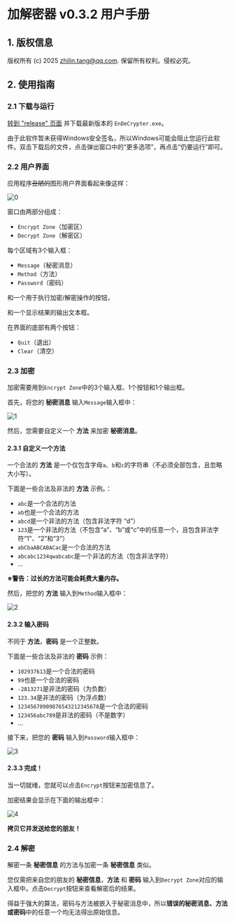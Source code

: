 # 加解密器 v0.3.2 用户手册
## 1. 版权信息

版权所有 (c) 2025 zhilin.tang@qq.com. 保留所有权利。侵权必究。

## 2. 使用指南

### 2.1 下载与运行
[转到 "release" 页面](https://github.com/Lucas-Linlin/EnDeCrypter/releases) 并下载最新版本的 `EnDeCrypter.exe`。

由于此软件暂未获得Windows安全签名，所以Windows可能会阻止您运行此软件。双击下载后的文件，点击弹出窗口中的“更多选项”，再点击“仍要运行”即可。

### 2.2 用户界面

应用程序~~丑陋的~~图形用户界面看起来像这样：

![0](images/README/0.png)

窗口由两部分组成：

- `Encrypt Zone`（加密区）
- `Decrypt Zone`（解密区）

每个区域有3个输入框：

- `Message`（秘密消息）
- `Method`（方法）
- `Password`（密码）

和一个用于执行加密/解密操作的按钮，

和一个显示结果的输出文本框。

在界面的底部有两个按钮：

- `Quit`（退出）
- `Clear`（清空）

### 2.3 加密
加密需要用到`Encrypt Zone`中的3个输入框、1个按钮和1个输出框。

首先，将您的 __秘密消息__ 输入`Message`输入框中：

![1](images/README/1.png)

然后，您需要自定义一个 __方法__ 来加密 __秘密消息__。

#### 2.3.1 自定义一个方法
一个合法的 __方法__ 是一个仅包含字母`a`、`b`和`c`的字符串（不必须全部包含，且忽略大小写）。

下面是一些合法及非法的 __方法__ 示例。：
- `abc`是一个合法的方法
- `ab`也是一个合法的方法
- `abcd`是一个非法的方法（包含非法字符 “d”）
- `123`是一个非法的方法（不包含“a”、“b”或“c”中的任意一个，且包含非法字符“1”、“2”和“3”）
- `abCbaABCABACac`是一个合法的方法
- `abcabc1234qwabcabc`是一个非法的方法（包含非法字符）
- ...

__※警告：过长的方法可能会耗费大量内存。__

然后，把您的 __方法__ 输入到`Method`输入框中：

![2](images/README/2.png)

#### 2.3.2 输入密码
不同于 __方法__，__密码__ 是一个正整数。

下面是一些合法及非法的 __密码__ 示例：
- `102937613`是一个合法的密码
- `99`也是一个合法的密码
- `-2813271`是非法的密码（为负数）
- `123.34`是非法的密码（为浮点数）
- `12345678909876543212345678`是一个合法的密码
- `123456abc789`是非法的密码（不是数字）
- ...

接下来，把您的 __密码__ 输入到`Password`输入框中：

![3](images/README/3.png)

#### 2.3.3 完成！

当一切就绪，您就可以点击`Encrypt`按钮来加密信息了。

加密结果会显示在下面的输出框中：

![4](images/README/4.png)

**拷贝它并发送给您的朋友！**

### 2.4 解密

解密一条 __秘密信息__ 的方法与加密一条 __秘密信息__ 类似。

您仅需把来自您的朋友的 __秘密信息__，__方法__ 和 __密码__ 输入到`Decrypt Zone`对应的输入框中。点击`Decrypt`按钮来查看解密后的结果。

得益于强大的算法，密码与方法被嵌入于秘密消息中，所以**错误的秘密消息、方法或密码**中的任意一个均无法得出原始信息。